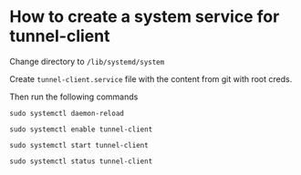 # How to create a system service for tunnel-client

Change directory to `/lib/systemd/system`

Create `tunnel-client.service` file with the content from git with root creds.

Then run the following commands

`sudo systemctl daemon-reload`

`sudo systemctl enable tunnel-client`

`sudo systemctl start tunnel-client`

`sudo systemctl status tunnel-client`

